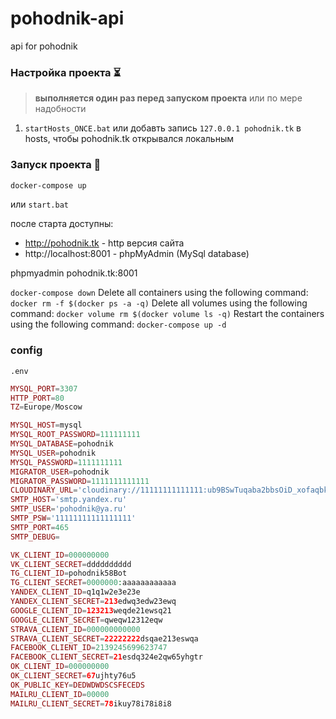 # pohodnik-api
api for pohodnik

### Настройка проекта :hourglass_flowing_sand:	
> **выполняется один раз перед запуском проекта**
> или по мере надобности 
 1. `startHosts_ONCE.bat` или добавть запись `127.0.0.1 pohodnik.tk` в hosts, чтобы pohodnik.tk открывался локальным


### Запуск проекта :rocket:
```bash
docker-compose up
```
или `start.bat`

после старта доступны:
* http://pohodnik.tk - http версия сайта
* http://localhost:8001 - phpMyAdmin (MySql database)

phpmyadmin pohodnik.tk:8001


`docker-compose down`
Delete all containers using the following command:
`docker rm -f $(docker ps -a -q)`
Delete all volumes using the following command:
`docker volume rm $(docker volume ls -q)`
Restart the containers using the following command:
`docker-compose up -d`

### config

`.env`

```php
MYSQL_PORT=3307
HTTP_PORT=80
TZ=Europe/Moscow

MYSQL_HOST=mysql
MYSQL_ROOT_PASSWORD=111111111
MYSQL_DATABASE=pohodnik
MYSQL_USER=pohodnik
MYSQL_PASSWORD=1111111111
MIGRATOR_USER=pohodnik
MIGRATOR_PASSWORD=1111111111111
CLOUDINARY_URL='cloudinary://11111111111111:ub9BSwTuqaba2bbsOiD_xofaqbk@poh222'
SMTP_HOST='smtp.yandex.ru'
SMTP_USER='pohodnik@ya.ru'
SMTP_PSW='11111111111111111'
SMTP_PORT=465
SMTP_DEBUG=

VK_CLIENT_ID=000000000
VK_CLIENT_SECRET=dddddddddd
TG_CLIENT_ID=pohodnik58Bot
TG_CLIENT_SECRET=0000000:aaaaaaaaaaaa
YANDEX_CLIENT_ID=q1q1w2e3e23e
YANDEX_CLIENT_SECRET=213edwq3edw23ewq
GOOGLE_CLIENT_ID=123213weqde21ewsq21
GOOGLE_CLIENT_SECRET=qweqw12312eqw
STRAVA_CLIENT_ID=000000000000
STRAVA_CLIENT_SECRET=22222222dsqae213eswqa
FACEBOOK_CLIENT_ID=2139245699623747
FACEBOOK_CLIENT_SECRET=21esdq324e2qw65yhgtr
OK_CLIENT_ID=000000000
OK_CLIENT_SECRET=67ujhty76u5
OK_PUBLIC_KEY=DEDWDWDSCSFECEDS
MAILRU_CLIENT_ID=00000
MAILRU_CLIENT_SECRET=78ikuy78i78i8i8

```


